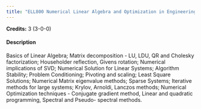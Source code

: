```yaml
---
title: "ELL800 Numerical Linear Algebra and Optimization in Engineering"
---
```

**Credits:** 3 (3-0-0)

#### Description
Basics of Linear Algebra; Matrix decomposition - LU, LDU, QR and Cholesky factorization; Householder reflection, Givens rotation; Numerical implications of SVD; Numerical Solution for Linear Systems; Algorithm Stability; Problem Conditioning; Pivoting and scaling; Least Square Solutions; Numerical Matrix eigenvalue methods; Sparse Systems; Iterative methods for large systems; Krylov, Arnoldi, Lanczos methods; Numerical Optimization techniques - Conjugate gradient method, Linear and quadratic programming, Spectral and Pseudo- spectral methods.